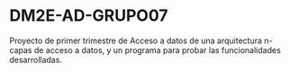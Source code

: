 # DM2E-AD-GRUPO07
Proyecto de primer trimestre de Acceso a datos de una arquitectura n-capas de acceso a datos, y un programa para probar las funcionalidades desarrolladas.
